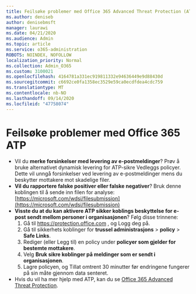 ```yaml
---
title: Feilsøke problemer med Office 365 Advanced Threat Protection (ATP)
ms.author: deniseb
author: denisebmsft
manager: laurawi
ms.date: 04/21/2020
ms.audience: Admin
ms.topic: article
ms.service: o365-administration
ROBOTS: NOINDEX, NOFOLLOW
localization_priority: Normal
ms.collection: Admin_O365
ms.custom: 3100021
ms.openlocfilehash: 4164781a331ec919811332e94636449e9d88430d
ms.sourcegitcommit: c6692ce0fa1358ec3529e59ca0ecdfdea4cdc759
ms.translationtype: MT
ms.contentlocale: nb-NO
ms.lasthandoff: 09/14/2020
ms.locfileid: "47758074"
---
```

# <a name="troubleshoot-issues-with-office-365-atp"></a>Feilsøke problemer med Office 365 ATP

- Vil du **merke forsinkelser med levering av e-postmeldinger**? Prøv å bruke alternativet dynamisk levering for ATP-sikre Vedleggs policyer. Dette vil unngå forsinkelser ved levering av e-postmeldinger mens du beskytter mottakere mot skadelige filer.
- **Vil du rapportere falske positiver eller falske negativer**? Bruk denne koblingen til å sende inn filen for analyse: [https://microsoft.com/wdsi/filesubmission](https://microsoft.com/wdsi/filesubmission)
- **Visste du at du kan aktivere ATP sikker koblings beskyttelse for e-post sendt mellom personer i organisasjonen**? Følg disse trinnene:
    1. Gå til https://protection.office.com , og Logg deg på.
    2. Gå til sikkerhets koblinger for **trussel administrasjons**  >  **policy**  >  **Safe Links**.
    3. Rediger (eller Legg til) en policy under **policyer som gjelder for bestemte mottakere**.
    4. Velg **Bruk sikre koblinger på meldinger som er sendt i organisasjonen**.
    5. Lagre policyen, og Tillat omtrent 30 minutter før endringene fungerer på sin måte gjennom data senteret.
- Hvis du vil ha mer hjelp med ATP, kan du se [Office 365 Advanced Threat Protection](https://docs.microsoft.com/microsoft-365/security/office-365-security/office-365-atp).